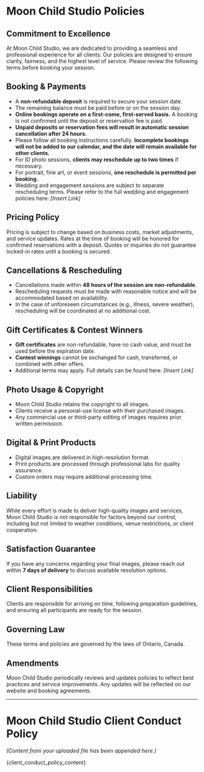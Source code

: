 # Moon Child Studio Policies

## Commitment to Excellence  
At Moon Child Studio, we are dedicated to providing a seamless and professional experience for all clients. Our policies are designed to ensure clarity, fairness, and the highest level of service. Please review the following terms before booking your session.

## Booking & Payments  
- A **non-refundable deposit** is required to secure your session date.  
- The remaining balance must be paid before or on the session day.  
- **Online bookings operate on a first-come, first-served basis.** A booking is not confirmed until the deposit or reservation fee is paid.  
- **Unpaid deposits or reservation fees will result in automatic session cancellation after 24 hours.**  
- Please follow all booking instructions carefully. **Incomplete bookings will not be added to our calendar, and the date will remain available for other clients.**  
- For ID photo sessions, **clients may reschedule up to two times** if necessary.  
- For portrait, fine art, or event sessions, **one reschedule is permitted per booking**.  
- Wedding and engagement sessions are subject to separate rescheduling terms. Please refer to the full wedding and engagement policies here: *[Insert Link]*  

## Pricing Policy  
Pricing is subject to change based on business costs, market adjustments, and service updates. Rates at the time of booking will be honored for confirmed reservations with a deposit. Quotes or inquiries do not guarantee locked-in rates until a booking is secured.  

## Cancellations & Rescheduling  
- Cancellations made within **48 hours of the session are non-refundable**.  
- Rescheduling requests must be made with reasonable notice and will be accommodated based on availability.  
- In the case of unforeseen circumstances (e.g., illness, severe weather), rescheduling will be coordinated at no additional cost.  

## Gift Certificates & Contest Winners  
- **Gift certificates** are non-refundable, have no cash value, and must be used before the expiration date.  
- **Contest winnings** cannot be exchanged for cash, transferred, or combined with other offers.  
- Additional terms may apply. Full details can be found here: *[Insert Link]*  

## Photo Usage & Copyright  
- Moon Child Studio retains the copyright to all images.  
- Clients receive a personal-use license with their purchased images.  
- Any commercial use or third-party editing of images requires prior written permission.  

## Digital & Print Products  
- Digital images are delivered in high-resolution format.  
- Print products are processed through professional labs for quality assurance.  
- Custom orders may require additional processing time.  

## Liability  
While every effort is made to deliver high-quality images and services, Moon Child Studio is not responsible for factors beyond our control, including but not limited to weather conditions, venue restrictions, or client cooperation.  

## Satisfaction Guarantee  
If you have any concerns regarding your final images, please reach out within **7 days of delivery** to discuss available resolution options.  

## Client Responsibilities  
Clients are responsible for arriving on time, following preparation guidelines, and ensuring all participants are ready for the session.  

## Governing Law  
These terms and policies are governed by the laws of Ontario, Canada.  

## Amendments  
Moon Child Studio periodically reviews and updates policies to reflect best practices and service improvements. Any updates will be reflected on our website and booking agreements.  

---

# Moon Child Studio Client Conduct Policy  

*(Content from your uploaded file has been appended here.)*  

{client_conduct_policy_content}